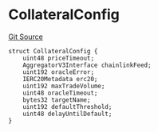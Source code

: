 # CollateralConfig
[Git Source](https://github.com/larrythecucumber321/protocol/blob/aabf2c9d4120808940fb3be9193cb66ea71ac351/contracts/plugins/assets/FiatCollateral.sol)


```solidity
struct CollateralConfig {
    uint48 priceTimeout;
    AggregatorV3Interface chainlinkFeed;
    uint192 oracleError;
    IERC20Metadata erc20;
    uint192 maxTradeVolume;
    uint48 oracleTimeout;
    bytes32 targetName;
    uint192 defaultThreshold;
    uint48 delayUntilDefault;
}
```

